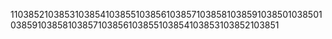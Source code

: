 1103852103853103854103855103856103857103858103859103850103850103859103858103857103856103855103854103853103852103851
